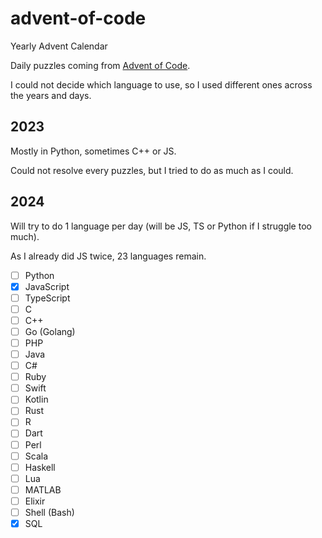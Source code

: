 # advent-of-code
Yearly Advent Calendar

Daily puzzles coming from [Advent of Code](https://adventofcode.com/).

I could not decide which language to use, so I used different ones across the years and days.

## 2023

Mostly in Python, sometimes C++ or JS.

Could not resolve every puzzles, but I tried to do as much as I could.

## 2024

Will try to do 1 language per day (will be JS, TS or Python if I struggle too much).

As I already did JS twice, 23 languages remain.

- [ ] Python
- [x] JavaScript
- [ ] TypeScript
- [ ] C
- [ ] C++
- [ ] Go (Golang)
- [ ] PHP
- [ ] Java
- [ ] C#
- [ ] Ruby
- [ ] Swift
- [ ] Kotlin
- [ ] Rust
- [ ] R
- [ ] Dart
- [ ] Perl
- [ ] Scala
- [ ] Haskell
- [ ] Lua
- [ ] MATLAB
- [ ] Elixir
- [ ] Shell (Bash)
- [x] SQL
